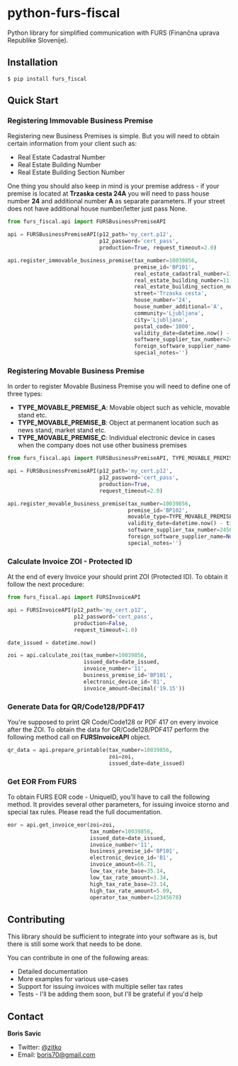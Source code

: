 # python-furs-fiscal
Python library for simplified communication with  FURS (Finančna uprava Republike Slovenije).



## Installation

    $ pip install furs_fiscal

## Quick Start


### Registering Immovable Business Premise

Registering new Business Premises is simple. But you will need to obtain certain information
from your client such as:

 * Real Estate Cadastral Number
 * Real Estate Building Number
 * Real Estate Building Section Number

One thing you should also keep in mind is your premise address - if your premise is located at **Trzaska cesta 24A** you will need to pass house number **24** and additional number **A** as separate parameters.
If your street does not have additional house number/letter just pass None.

```python
from furs_fiscal.api import FURSBusinessPremiseAPI

api = FURSBusinessPremiseAPI(p12_path='my_cert.p12',
                             p12_password='cert_pass',
                             production=True, request_timeout=2.0)

api.register_immovable_business_premise(tax_number=10039856,
                                        premise_id='BP101',
                                        real_estate_cadastral_number=112,
                                        real_estate_building_number=11,
                                        real_estate_building_section_number=1,
                                        street='Trzaska cesta',
                                        house_number='24',
                                        house_number_additional='A',
                                        community='Ljubljana',
                                        city='Ljubljana',
                                        postal_code='1000',
                                        validity_date=datetime.now() - timedelta(days=60),
                                        software_supplier_tax_number=24564444,
                                        foreign_software_supplier_name=None,
                                        special_notes='')
```

### Registering Movable Business Premise

In order to register Movable Business Premise you will need to define one of three types:

 * **TYPE_MOVABLE_PREMISE_A**: Movable object such as vehicle, movable stand etc.
 * **TYPE_MOVABLE_PREMISE_B**: Object at permanent location such as news stand, market stand etc.
 * **TYPE_MOVABLE_PREMISE_C**: Individual electronic device in cases when the company does not use other business premises


```python
from furs_fiscal.api import FURSBusinessPremiseAPI, TYPE_MOVABLE_PREMISE_A

api = FURSBusinessPremiseAPI(p12_path='my_cert.p12',
                             p12_password='cert_pass',
                             production=True,
                             request_timeout=2.0)

api.register_movable_business_premise(tax_number=10039856,
                                      premise_id='BP102',
                                      movable_type=TYPE_MOVABLE_PREMISE_A,
                                      validity_date=datetime.now() - timedelta(days=60),
                                      software_supplier_tax_number=24564444,
                                      foreign_software_supplier_name=None,
                                      special_notes='')

```

### Calculate Invoice ZOI - Protected ID

At the end of every Invoice your should print ZOI (Protected ID). To obtain it follow the next procedure:

```python
from furs_fiscal.api import FURSInvoiceAPI

api = FURSInvoiceAPI(p12_path='my_cert.p12',
                     p12_password='cert_pass',
                     production=False,
                     request_timeout=1.0)

date_issued = datetime.now()

zoi = api.calculate_zoi(tax_number=10039856,
                        issued_date=date_issued,
                        invoice_number='11',
                        business_premise_id='BP101',
                        electronic_device_id='B1',
                        invoice_amount=Decimal('19.15'))

```

### Generate Data for QR/Code128/PDF417

You're supposed to print QR Code/Code128 or PDF 417 on every invoice after the ZOI. To obtain the data for QR/Code128/PDF417 perform the following method call on **FURSInvoiceAPI** object.

```python
qr_data = api.prepare_printable(tax_number=10039856,
                                zoi=zoi,
                                issued_date=date_issued)
```

### Get EOR From FURS

To obtain FURS EOR code - UniqueID, you'll have to call the following method. It provides several other parameters,
for issuing invoice storno and special tax rules. Please read the full documentation.

```python
eor = api.get_invoice_eor(zoi=zoi,
                          tax_number=10039856,
                          issued_date=date_issued,
                          invoice_number='11',
                          business_premise_id='BP101',
                          electronic_device_id='B1',
                          invoice_amount=66.71,
                          low_tax_rate_base=35.14,
                          low_tax_rate_amount=3.34,
                          high_tax_rate_base=23.14,
                          high_tax_rate_amount=5.09,
                          operator_tax_number=12345678)
```

## Contributing

This library should be sufficient to integrate into your software as is, but there is still some work that needs to be done.

You can contribute in one of the following areas:

 * Detailed documentation
 * More examples for various use-cases
 * Support for issuing invoices with multiple seller tax rates
 * Tests - I'll be adding them soon, but I'll be grateful if you'd help

## Contact

**Boris Savic**

 * Twitter: [@zitko](https://twitter.com/zitko)
 * Email: boris70@gmail.com





